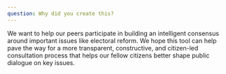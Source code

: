 ```yaml
---
question: Why did you create this?
---
```

We want to help our peers participate in building an intelligent
consensus around important issues like electoral reform. We hope this
tool can help pave the way for a more transparent, constructive, and
citizen-led consultation process that helps our fellow citizens better
shape public dialogue on key issues.

